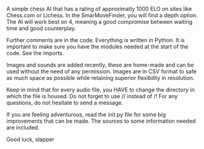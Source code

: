 A simple chess AI that has a rating of approximatly 1000 ELO on sites like Chess.com or Lichess. 
In the SmarMoveFinder, you will find a depth option. The AI will work best on 4, meaning a good compromise between waiting time and good counterplay. 

Further comments are in the code. Everything is written in Python. It is important to make sure you have the modules needed at the start of the code. 
See the imports. 

Images and sounds are added recently, these are home-made and can be used without the need of any permission. 
Images are in CSV format to safe as much space as possible while retaining superior flexibility in resolution. 

Keep in mind that for every audio file, you HAVE to change the directory in which the file is housed. Do not forget to use // instead of /!
For any questions, do not hesitate to send a message. 

If you are feeling adventurous, read the init.py file for some big improvements that can be made. The sources to some information needed are included.

Good luck, 
slapper
